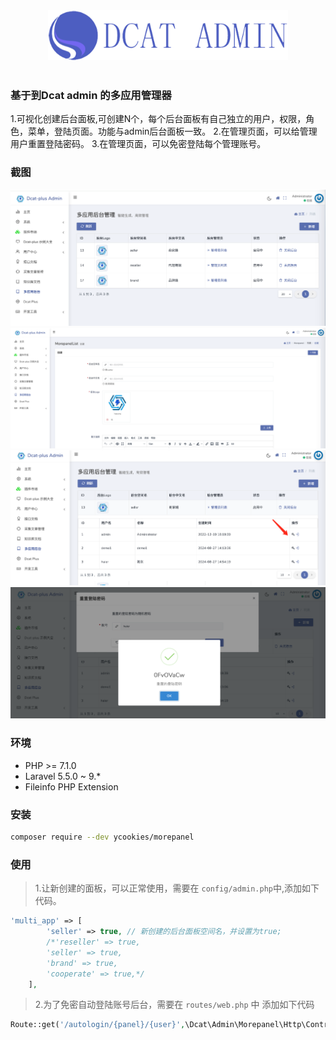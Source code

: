 <div align="center">
    <img src="resources/assets/WFQxJ7qZ1k.png" height="80"> 
</div>
<br>

### 基于到Dcat admin 的多应用管理器

1.可视化创建后台面板,可创建N个，每个后台面板有自己独立的用户，权限，角色，菜单，登陆页面。功能与admin后台面板一致。
2.在管理页面，可以给管理用户重置登陆密码。
3.在管理页面，可以免密登陆每个管理账号。

### 截图
![管理列表](resources/assets/image.png)
![创建管理面板](resources/assets/image2.png)
![管理面板用户](resources/assets/image3.png)
![重置面板用户登陆密码](resources/assets/image4.png)
### 环境
 - PHP >= 7.1.0
 - Laravel 5.5.0 ~ 9.*
 - Fileinfo PHP Extension

### 安装
```bash
composer require --dev ycookies/morepanel
```

### 使用
> 1.让新创建的面板，可以正常使用，需要在 `config/admin.php`中,添加如下代码。

```php
'multi_app' => [
        'seller' => true, // 新创建的后台面板空间名，并设置为true; 
        /*'reseller' => true,
        'seller' => true,
        'brand' => true,
        'cooperate' => true,*/
    ],

```

> 2.为了免密自动登陆账号后台，需要在 `routes/web.php` 中 添加如下代码

```php
Route::get('/autologin/{panel}/{user}',\Dcat\Admin\Morepanel\Http\Controllers\MorepanelController::class.'@autologin')->name('panelautologin')->middleware('signed');
```
